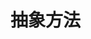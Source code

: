 <!--
 * @Descripttion: 
 * @version: 
 * @Author: naxiaozi
 * @Date: 2022-06-23 14:33:31
 * @LastEditors: 
 * @LastEditTime: 2022-06-23 14:33:44
-->
# 抽象方法